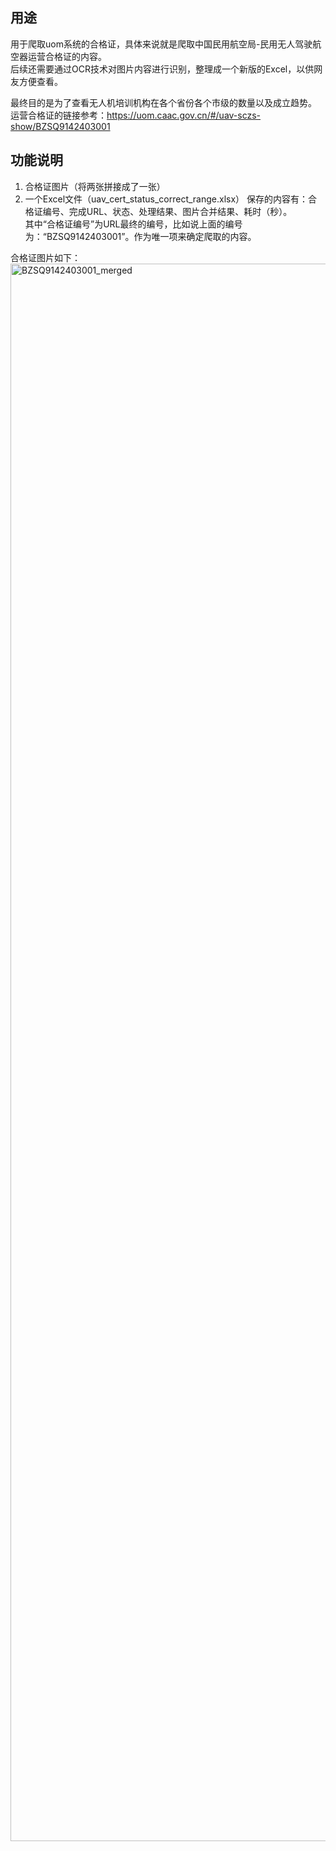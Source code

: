 ## 用途  
用于爬取uom系统的合格证，具体来说就是爬取中国民用航空局-民用无人驾驶航空器运营合格证的内容。  
后续还需要通过OCR技术对图片内容进行识别，整理成一个新版的Excel，以供网友方便查看。

最终目的是为了查看无人机培训机构在各个省份各个市级的数量以及成立趋势。         
运营合格证的链接参考：https://uom.caac.gov.cn/#/uav-sczs-show/BZSQ9142403001   

## 功能说明       
1. 合格证图片（将两张拼接成了一张）
3. 一个Excel文件（uav_cert_status_correct_range.xlsx）
保存的内容有：合格证编号、完成URL、状态、处理结果、图片合并结果、耗时（秒）。  
其中“合格证编号”为URL最终的编号，比如说上面的编号为：“BZSQ9142403001”。作为唯一项来确定爬取的内容。

合格证图片如下：   
<img width="892" height="2524" alt="BZSQ9142403001_merged" src="https://github.com/user-attachments/assets/cf369097-8911-4eb8-a292-085435e79f6d" />
